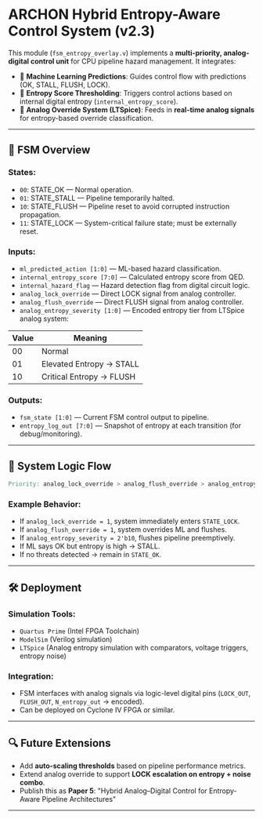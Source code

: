 # ARCHON Hybrid Entropy-Aware Control System (v2.3)

This module (`fsm_entropy_overlay.v`) implements a **multi-priority, analog-digital control unit** for CPU pipeline hazard management. It integrates:

- 🧠 **Machine Learning Predictions**: Guides control flow with predictions (OK, STALL, FLUSH, LOCK).
- 🔀 **Entropy Score Thresholding**: Triggers control actions based on internal digital entropy (`internal_entropy_score`).
- 🔌 **Analog Override System (LTSpice)**: Feeds in **real-time analog signals** for entropy-based override classification.

---

## 🔁 FSM Overview

### States:
- `00`: STATE_OK — Normal operation.
- `01`: STATE_STALL — Pipeline temporarily halted.
- `10`: STATE_FLUSH — Pipeline reset to avoid corrupted instruction propagation.
- `11`: STATE_LOCK — System-critical failure state; must be externally reset.

### Inputs:
- `ml_predicted_action [1:0]` — ML-based hazard classification.
- `internal_entropy_score [7:0]` — Calculated entropy score from QED.
- `internal_hazard_flag` — Hazard detection flag from digital circuit logic.
- `analog_lock_override` — Direct LOCK signal from analog controller.
- `analog_flush_override` — Direct FLUSH signal from analog controller.
- `analog_entropy_severity [1:0]` — Encoded entropy tier from LTSpice analog system:

| Value | Meaning               |
|-------|------------------------|
| 00    | Normal                |
| 01    | Elevated Entropy → STALL |
| 10    | Critical Entropy → FLUSH |

### Outputs:
- `fsm_state [1:0]` — Current FSM control output to pipeline.
- `entropy_log_out [7:0]` — Snapshot of entropy at each transition (for debug/monitoring).

---

## 🔬 System Logic Flow

```verilog
Priority: analog_lock_override > analog_flush_override > analog_entropy_severity > ML prediction > digital hazard
```

### Example Behavior:

- If `analog_lock_override = 1`, system immediately enters `STATE_LOCK`.
- If `analog_flush_override = 1`, system overrides ML and flushes.
- If `analog_entropy_severity = 2'b10`, flushes pipeline preemptively.
- If ML says OK but entropy is high → STALL.
- If no threats detected → remain in `STATE_OK`.

---

## 🛠️ Deployment

### Simulation Tools:
- `Quartus Prime` (Intel FPGA Toolchain)
- `ModelSim` (Verilog simulation)
- `LTSpice` (Analog entropy simulation with comparators, voltage triggers, entropy noise)

### Integration:
- FSM interfaces with analog signals via logic-level digital pins (`LOCK_OUT`, `FLUSH_OUT`, `N_entropy_out` → encoded).
- Can be deployed on Cyclone IV FPGA or similar.

---

## 🔍 Future Extensions

- Add **auto-scaling thresholds** based on pipeline performance metrics.
- Extend analog override to support **LOCK escalation on entropy + noise combo**.
- Publish this as **Paper 5**: "Hybrid Analog–Digital Control for Entropy-Aware Pipeline Architectures"

---

